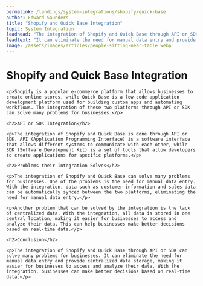 ```yaml
---
permalink: /landings/system-integrations/shopify/quick-base
author: Edward Saunders
title: "Shopify and Quick Base Integration"
topic: System Integration
leadhead: "The integration of Shopify and Quick Base through API or SDK can solve many problems for businesses"
leadtext: "It can eliminate the need for manual data entry and provide centralized data storage, making it easier for businesses to access and analyze their data. With the integration, businesses can make better decisions based on real-time data."
image: /assets/images/articles/people-sitting-near-table.webp
---
```

<div class="arttext">
	<h1>Shopify and Quick Base Integration</h1>

	<p>Shopify is a popular e-commerce platform that allows businesses to create online stores, while Quick Base is a low-code application development platform used for building custom apps and automating workflows. The integration of these two platforms through API or SDK can solve many problems for businesses.</p>

	<h2>API or SDK Integration</h2>

	<p>The integration of Shopify and Quick Base is done through API or SDK. API (Application Programming Interface) is a software interface that allows different systems to communicate with each other, while SDK (Software Development Kit) is a set of tools that allow developers to create applications for specific platforms.</p>

	<h2>Problems their Integration Solves</h2>

	<p>The integration of Shopify and Quick Base can solve many problems for businesses. One of the problems is the need for manual data entry. With the integration, data such as customer information and sales data can be automatically synced between the two platforms, eliminating the need for manual data entry.</p>

	<p>Another problem that can be solved by the integration is the lack of centralized data. With the integration, all data is stored in one central location, making it easier for businesses to access and analyze their data. This can help businesses make better decisions based on real-time data.</p>

	<h2>Conclusion</h2>

	<p>The integration of Shopify and Quick Base through API or SDK can solve many problems for businesses. It can eliminate the need for manual data entry and provide centralized data storage, making it easier for businesses to access and analyze their data. With the integration, businesses can make better decisions based on real-time data.</p>

</div>